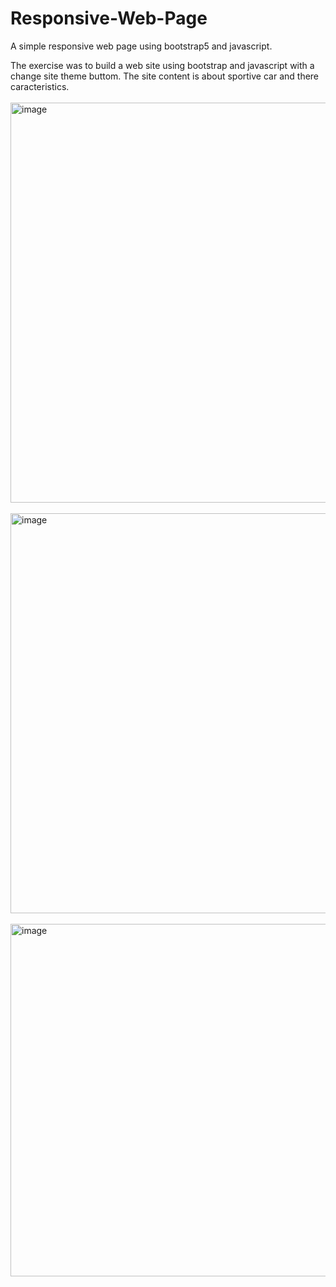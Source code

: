 # Responsive-Web-Page
A simple responsive web page using bootstrap5 and javascript. 

The exercise was to build a web site using bootstrap and javascript with a change site theme buttom. The site content is about sportive car and there caracteristics.
</br></br><img width="640" alt="image" text-align = "center" src="https://user-images.githubusercontent.com/128395953/233434212-22f65897-af1a-45dd-935c-f16460d7ae44.png">
</br></br><img width="640" alt="image" text-align = "center" src="https://user-images.githubusercontent.com/128395953/233434335-d297bb6d-c4b6-452d-a607-99903c62172c.png">
</br></br>
<img width="564" alt="image" text-align = "center" src="https://user-images.githubusercontent.com/128395953/233434435-2ca45ccd-6f19-4cb6-b4a6-a7bf672c63db.png">



